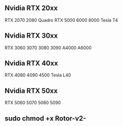 ## Nvidia RTX 20xx

RTX 2070   2080   Quadro RTX 5000   6000   8000   Tesla T4

## Nvidia RTX 30xx

RTX 3060   3070   3080   3090   A4000   A6000

## Nvidia RTX 40xx

RTX 4080   4090   4500   Tesla L40

## Nvidia RTX 50xx

RTX 5060   5070   5080   5090


## sudo chmod +x Rotor-v2-




